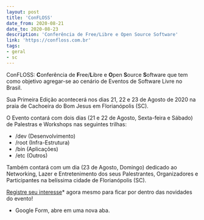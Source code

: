 ```yaml
---
layout: post
title: 'ConFLOSS'
date_from: 2020-08-21
date_to: 2020-08-23
description: 'Conferência de Free/Libre e Open Source Software'
link: 'https://confloss.com.br'
tags:
- geral
- sc
---
```


ConFLOSS: **C**onferência de **F**ree/**L**ibre e **O**pen **S**ource **S**oftware que tem como objetivo agregar-se ao cenário de Eventos de Software Livre no Brasil.

Sua Primeira Edição acontecerá nos dias 21, 22 e 23 de Agosto de 2020 na praia de Cachoeira do Bom Jesus em Florianópolis (SC).

O Evento contará com dois dias (21 e 22 de Agosto, Sexta-feira e Sábado) de Palestras e Workshops nas seguintes trilhas:

* /dev (Desenvolvimento)
* /root (Infra-Estrutura)
* /bin (Aplicações)
* /etc (Outros)

Também contará com um dia (23 de Agosto, Domingo) dedicado ao Networking, Lazer e Entretenimento dos seus Palestrantes, Organizadores e Participantes na belíssima cidade de Florianópolis (SC).

[Registre seu interesse](https://docs.google.com/forms/d/1P-Y75NJnQJq8OfmLky4xOsEm_ZsYc3vbmVQIIESLFBI/viewform)* agora mesmo para ficar por dentro das novidades do evento!

* Google Form, abre em uma nova aba.
